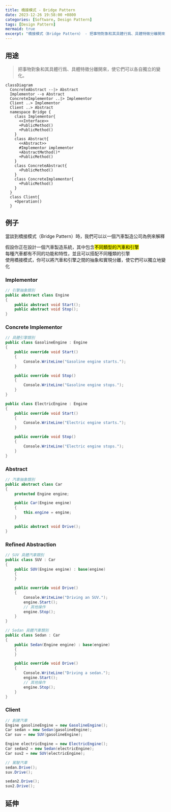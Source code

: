 ```yaml
---
title: 橋接模式 - Bridge Pattern
date: 2023-12-26 19:58:00 +0800
categories: [Software, Design Pattern]
tags: [Design Pattern] 
mermaid: true
excerpt: "橋接模式（Bridge Pattern） - 把事物對象和其具體行爲、具體特徵分離開來，使它們可以各自獨立的變化。"
---
```


## 用途

> 把事物對象和其具體行爲、具體特徵分離開來，使它們可以各自獨立的變化。

```mermaid
classDiagram
  ConcreteAbstract --|> Abstract
  Implementor --o Abstract
  ConcreteImplementor ..|> Implementor
  Client ..> Implementor
  Client ..> Abstract
  namespace Bridge {
    class Implementor{
      <<Interface>>
      +PublicMethod()
      +PublicMethod()
    }
    class Abstract{
      <<Abstract>>
      #Implementor implementor
      +AbstractMethod()*
      +PublicMethod()
    }
    class ConcreteAbstract{
      +PublicMethod()
    }
    class ConcreteImplementor{
      +PublicMethod()
    }
  }
  class Client{
    +Operation()
  }

```

## 例子

當談到橋接模式（Bridge Pattern）時，我們可以以一個汽車製造公司為例來解釋<br>

假設你正在設計一個汽車製造系統，其中包含<mark>不同類型的汽車和引擎</mark><br>
每種汽車都有不同的功能和特性，並且可以搭配不同種類的引擎<br>
使用橋接模式，你可以將汽車和引擎之間的抽象和實現分離，使它們可以獨立地變化<br>

### Implementor

```cs
// 引擎抽象類別
public abstract class Engine
{
    public abstract void Start();
    public abstract void Stop();
}
```

### Concrete Implementor

```cs
// 具體引擎類別
public class GasolineEngine : Engine
{
    public override void Start()
    {
        Console.WriteLine("Gasoline engine starts.");
    }

    public override void Stop()
    {
        Console.WriteLine("Gasoline engine stops.");
    }
}
```

```cs
public class ElectricEngine : Engine
{
    public override void Start()
    {
        Console.WriteLine("Electric engine starts.");
    }

    public override void Stop()
    {
        Console.WriteLine("Electric engine stops.");
    }
}
```

### Abstract

```cs
// 汽車抽象類別
public abstract class Car
{
    protected Engine engine;

    public Car(Engine engine)
    {
        this.engine = engine;
    }

    public abstract void Drive();
}
```

### Refined Abstraction

```cs
// SUV 具體汽車類別
public class SUV : Car
{
    public SUV(Engine engine) : base(engine)
    {
    }

    public override void Drive()
    {
        Console.WriteLine("Driving an SUV.");
        engine.Start();
        // 其他操作
        engine.Stop();
    }
}
```

```cs
// Sedan 具體汽車類別
public class Sedan : Car
{
    public Sedan(Engine engine) : base(engine)
    {
    }

    public override void Drive()
    {
        Console.WriteLine("Driving a sedan.");
        engine.Start();
        // 其他操作
        engine.Stop();
    }
}
```

### Client

```cs
// 創建汽車
Engine gasolineEngine = new GasolineEngine();
Car sedan = new Sedan(gasolineEngine);
Car suv = new SUV(gasolineEngine);

Engine electricEngine = new ElectricEngine();
Car sedan2 = new Sedan(electricEngine);
Car suv2 = new SUV(electricEngine);

// 駕駛汽車
sedan.Drive();
suv.Drive();

sedan2.Drive();
suv2.Drive();
```

## 延伸
